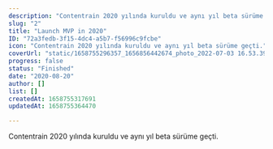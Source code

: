 ```yaml
---
description: "Contentrain 2020 yılında kuruldu ve aynı yıl beta sürüme geçti.\n\n"
slug: "2"
title: "Launch MVP in 2020"
ID: "72a3fedb-3f15-4dc4-a5b7-f56996c9fcbe"
icon: "Contentrain 2020 yılında kuruldu ve aynı yıl beta sürüme geçti."
coverUrl: "static/1658755296357_1656856442674_photo_2022-07-03 16.53.39.jpeg"
progress: false
status: "Finished"
date: "2020-08-20"
author: []
list: []
createdAt: 1658755317691
updatedAt: 1658755364470

---
```

Contentrain 2020 yılında kuruldu ve aynı yıl beta sürüme geçti.

